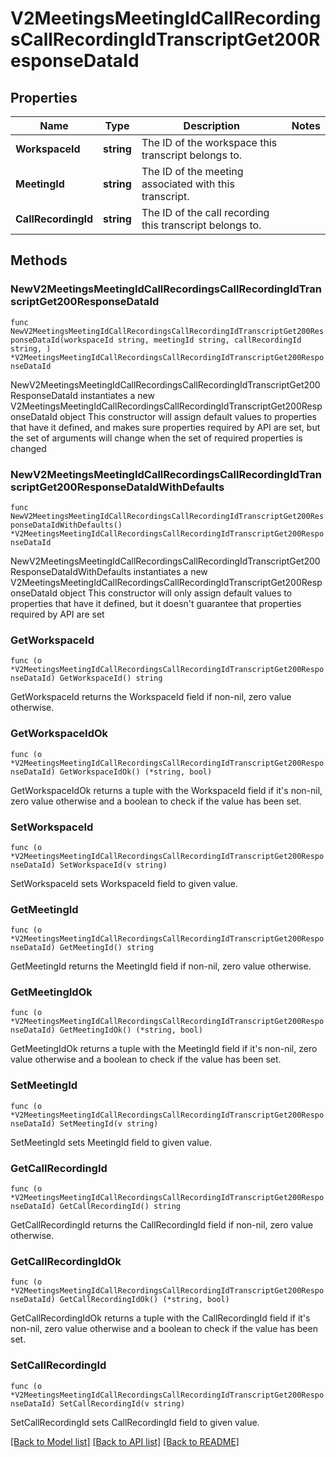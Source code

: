 # V2MeetingsMeetingIdCallRecordingsCallRecordingIdTranscriptGet200ResponseDataId

## Properties

Name | Type | Description | Notes
------------ | ------------- | ------------- | -------------
**WorkspaceId** | **string** | The ID of the workspace this transcript belongs to. | 
**MeetingId** | **string** | The ID of the meeting associated with this transcript. | 
**CallRecordingId** | **string** | The ID of the call recording this transcript belongs to. | 

## Methods

### NewV2MeetingsMeetingIdCallRecordingsCallRecordingIdTranscriptGet200ResponseDataId

`func NewV2MeetingsMeetingIdCallRecordingsCallRecordingIdTranscriptGet200ResponseDataId(workspaceId string, meetingId string, callRecordingId string, ) *V2MeetingsMeetingIdCallRecordingsCallRecordingIdTranscriptGet200ResponseDataId`

NewV2MeetingsMeetingIdCallRecordingsCallRecordingIdTranscriptGet200ResponseDataId instantiates a new V2MeetingsMeetingIdCallRecordingsCallRecordingIdTranscriptGet200ResponseDataId object
This constructor will assign default values to properties that have it defined,
and makes sure properties required by API are set, but the set of arguments
will change when the set of required properties is changed

### NewV2MeetingsMeetingIdCallRecordingsCallRecordingIdTranscriptGet200ResponseDataIdWithDefaults

`func NewV2MeetingsMeetingIdCallRecordingsCallRecordingIdTranscriptGet200ResponseDataIdWithDefaults() *V2MeetingsMeetingIdCallRecordingsCallRecordingIdTranscriptGet200ResponseDataId`

NewV2MeetingsMeetingIdCallRecordingsCallRecordingIdTranscriptGet200ResponseDataIdWithDefaults instantiates a new V2MeetingsMeetingIdCallRecordingsCallRecordingIdTranscriptGet200ResponseDataId object
This constructor will only assign default values to properties that have it defined,
but it doesn't guarantee that properties required by API are set

### GetWorkspaceId

`func (o *V2MeetingsMeetingIdCallRecordingsCallRecordingIdTranscriptGet200ResponseDataId) GetWorkspaceId() string`

GetWorkspaceId returns the WorkspaceId field if non-nil, zero value otherwise.

### GetWorkspaceIdOk

`func (o *V2MeetingsMeetingIdCallRecordingsCallRecordingIdTranscriptGet200ResponseDataId) GetWorkspaceIdOk() (*string, bool)`

GetWorkspaceIdOk returns a tuple with the WorkspaceId field if it's non-nil, zero value otherwise
and a boolean to check if the value has been set.

### SetWorkspaceId

`func (o *V2MeetingsMeetingIdCallRecordingsCallRecordingIdTranscriptGet200ResponseDataId) SetWorkspaceId(v string)`

SetWorkspaceId sets WorkspaceId field to given value.


### GetMeetingId

`func (o *V2MeetingsMeetingIdCallRecordingsCallRecordingIdTranscriptGet200ResponseDataId) GetMeetingId() string`

GetMeetingId returns the MeetingId field if non-nil, zero value otherwise.

### GetMeetingIdOk

`func (o *V2MeetingsMeetingIdCallRecordingsCallRecordingIdTranscriptGet200ResponseDataId) GetMeetingIdOk() (*string, bool)`

GetMeetingIdOk returns a tuple with the MeetingId field if it's non-nil, zero value otherwise
and a boolean to check if the value has been set.

### SetMeetingId

`func (o *V2MeetingsMeetingIdCallRecordingsCallRecordingIdTranscriptGet200ResponseDataId) SetMeetingId(v string)`

SetMeetingId sets MeetingId field to given value.


### GetCallRecordingId

`func (o *V2MeetingsMeetingIdCallRecordingsCallRecordingIdTranscriptGet200ResponseDataId) GetCallRecordingId() string`

GetCallRecordingId returns the CallRecordingId field if non-nil, zero value otherwise.

### GetCallRecordingIdOk

`func (o *V2MeetingsMeetingIdCallRecordingsCallRecordingIdTranscriptGet200ResponseDataId) GetCallRecordingIdOk() (*string, bool)`

GetCallRecordingIdOk returns a tuple with the CallRecordingId field if it's non-nil, zero value otherwise
and a boolean to check if the value has been set.

### SetCallRecordingId

`func (o *V2MeetingsMeetingIdCallRecordingsCallRecordingIdTranscriptGet200ResponseDataId) SetCallRecordingId(v string)`

SetCallRecordingId sets CallRecordingId field to given value.



[[Back to Model list]](../README.md#documentation-for-models) [[Back to API list]](../README.md#documentation-for-api-endpoints) [[Back to README]](../README.md)


